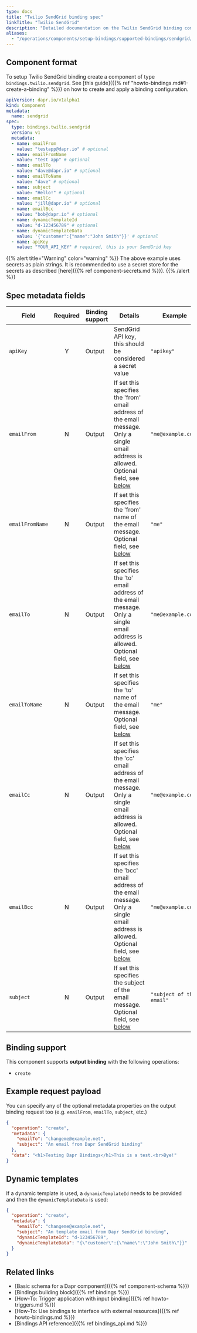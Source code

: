 ```yaml
---
type: docs
title: "Twilio SendGrid binding spec"
linkTitle: "Twilio SendGrid"
description: "Detailed documentation on the Twilio SendGrid binding component"
aliases:
  - "/operations/components/setup-bindings/supported-bindings/sendgrid/"
---
```


## Component format

To setup Twilio SendGrid binding create a component of type `bindings.twilio.sendgrid`. See [this guide]({{% ref "howto-bindings.md#1-create-a-binding" %}}) on how to create and apply a binding configuration.


```yaml
apiVersion: dapr.io/v1alpha1
kind: Component
metadata:
  name: sendgrid
spec:
  type: bindings.twilio.sendgrid
  version: v1
  metadata:
  - name: emailFrom
    value: "testapp@dapr.io" # optional
  - name: emailFromName
    value: "test app" # optional
  - name: emailTo
    value: "dave@dapr.io" # optional
  - name: emailToName
    value: "dave" # optional
  - name: subject
    value: "Hello!" # optional
  - name: emailCc
    value: "jill@dapr.io" # optional
  - name: emailBcc
    value: "bob@dapr.io" # optional
  - name: dynamicTemplateId
    value: "d-123456789" # optional
  - name: dynamicTemplateData
    value: '{"customer":{"name":"John Smith"}}' # optional
  - name: apiKey
    value: "YOUR_API_KEY" # required, this is your SendGrid key
```

{{% alert title="Warning" color="warning" %}}
The above example uses secrets as plain strings. It is recommended to use a secret store for the secrets as described [here]({{% ref component-secrets.md %}}).
{{% /alert %}}

## Spec metadata fields

| Field              | Required | Binding support |  Details | Example |
|--------------------|:--------:|------------|-----|---------|
| `apiKey` | Y | Output | SendGrid API key, this should be considered a secret value | `"apikey"` |
| `emailFrom` | N | Output | If set this specifies the 'from' email address of the email message. Only a single email address is allowed. Optional field, see [below](#example-request-payload) | `"me@example.com"` |
| `emailFromName` | N | Output | If set this specifies the 'from' name of the email message. Optional field, see [below](#example-request-payload) | `"me"` |
| `emailTo` | N | Output | If set this specifies the 'to' email address of the email message. Only a single email address is allowed. Optional field, see [below](#example-request-payload) | `"me@example.com"` |
| `emailToName` | N | Output | If set this specifies the 'to' name of the email message. Optional field, see [below](#example-request-payload) | `"me"` |
| `emailCc` | N | Output | If set this specifies the 'cc' email address of the email message. Only a single email address is allowed. Optional field, see [below](#example-request-payload) | `"me@example.com"` |
| `emailBcc` | N | Output | If set this specifies the 'bcc' email address of the email message. Only a single email address is allowed. Optional field, see [below](#example-request-payload) | `"me@example.com"` |
| `subject` | N | Output | If set this specifies the subject of the email message. Optional field, see [below](#example-request-payload) | `"subject of the email"` |

## Binding support

This component supports **output binding** with the following operations:

- `create`

## Example request payload

You can specify any of the optional metadata properties on the output binding request too (e.g. `emailFrom`, `emailTo`, `subject`, etc.)

```json
{
  "operation": "create",
  "metadata": {
    "emailTo": "changeme@example.net",
    "subject": "An email from Dapr SendGrid binding"
  },
  "data": "<h1>Testing Dapr Bindings</h1>This is a test.<br>Bye!"
}
```

## Dynamic templates
If a dynamic template is used, a `dynamicTemplateId` needs to be provided and then the `dynamicTemplateData` is used:

```json
{
  "operation": "create",
  "metadata": {
    "emailTo": "changeme@example.net",
    "subject": "An template email from Dapr SendGrid binding",
    "dynamicTemplateId": "d-123456789",
    "dynamicTemplateData": "{\"customer\":{\"name\":\"John Smith\"}}"
  }
}
```

## Related links

- [Basic schema for a Dapr component]({{% ref component-schema %}})
- [Bindings building block]({{% ref bindings %}})
- [How-To: Trigger application with input binding]({{% ref howto-triggers.md %}})
- [How-To: Use bindings to interface with external resources]({{% ref howto-bindings.md %}})
- [Bindings API reference]({{% ref bindings_api.md %}})
